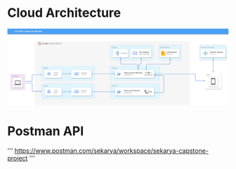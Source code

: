 # Cloud Architecture
<img src="./assets/Cloud Architecture.jpg">

# Postman API
'''
https://www.postman.com/sekarya/workspace/sekarya-capstone-project
'''

